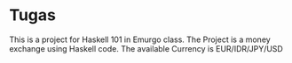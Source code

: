 # Tugas
This is a project for Haskell 101 in Emurgo class. The Project is a money exchange using Haskell code.
The available Currency is EUR/IDR/JPY/USD
